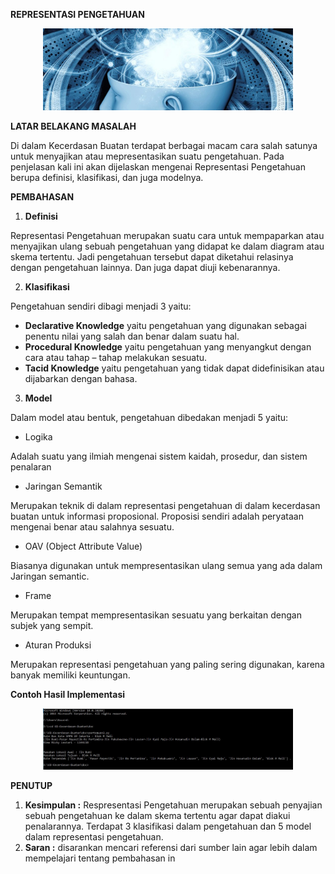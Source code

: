 **REPRESENTASI PENGETAHUAN**

<p align="center">
  <img src="https://github.com/D4TI3C/Rima-Rizky-Lestari-1144118/blob/master/img/2-2.jpg" width="400px">
</p>

**LATAR BELAKANG MASALAH**

Di dalam Kecerdasan Buatan terdapat berbagai macam cara salah satunya untuk menyajikan atau mepresentasikan suatu pengetahuan. Pada penjelasan kali ini akan dijelaskan mengenai Representasi Pengetahuan berupa definisi, klasifikasi, dan juga modelnya.

**PEMBAHASAN**

1. **Definisi**

Representasi Pengetahuan merupakan suatu cara untuk mempaparkan atau menyajikan ulang sebuah pengetahuan yang didapat ke dalam diagram atau skema tertentu. Jadi pengetahuan tersebut dapat diketahui relasinya dengan pengetahuan lainnya. Dan juga dapat diuji kebenarannya.

2. **Klasifikasi**

Pengetahuan sendiri dibagi menjadi 3 yaitu:

- **Declarative Knowledge** yaitu pengetahuan yang digunakan sebagai penentu nilai yang salah dan benar dalam suatu hal.
- **Procedural Knowledge** yaitu pengetahuan yang menyangkut dengan cara atau tahap – tahap melakukan sesuatu.
- **Tacid Knowledge** yaitu pengetahuan yang tidak dapat didefinisikan atau dijabarkan dengan bahasa.

3. **Model**

Dalam model atau bentuk, pengetahuan dibedakan menjadi 5 yaitu:

- Logika

Adalah suatu yang ilmiah mengenai sistem kaidah, prosedur, dan sistem penalaran

- Jaringan Semantik

Merupakan teknik di dalam representasi pengetahuan di dalam kecerdasan buatan untuk informasi proposional. Proposisi sendiri adalah peryataan mengenai benar atau salahnya sesuatu.

- OAV (Object Attribute Value)

Biasanya digunakan untuk mempresentasikan ulang semua yang ada dalam Jaringan semantic.

- Frame

Merupakan tempat mempresentasikan sesuatu yang berkaitan dengan subjek yang sempit.

- Aturan Produksi

Merupakan representasi pengetahuan yang paling sering digunakan, karena banyak memiliki keuntungan.

**Contoh Hasil Implementasi**

<p align="center">
  <img src="https://github.com/D4TI3C/Rima-Rizky-Lestari-1144118/blob/master/img/2.JPG" width="400px">
</p>

**PENUTUP**

1. **Kesimpulan :** Respresentasi Pengetahuan merupakan sebuah penyajian sebuah pengetahuan ke dalam skema tertentu agar dapat diakui penalarannya. Terdapat 3 klasifikasi dalam pengetahuan dan 5 model dalam representasi pengetahuan.
2. **Saran :** disarankan mencari referensi dari sumber lain agar lebih dalam mempelajari tentang pembahasan in

